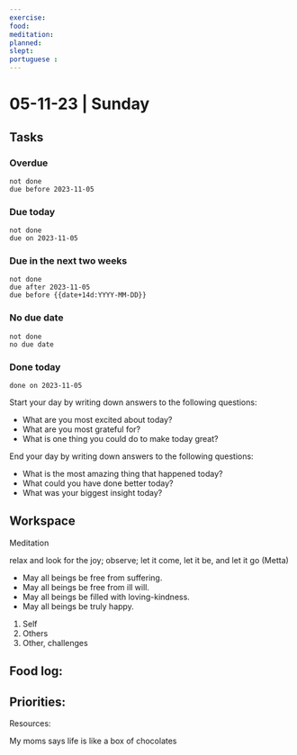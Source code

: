 ```yaml
---
exercise: 
food:
meditation:
planned:
slept:
portuguese :
---
```


# 05-11-23 | Sunday

## Tasks
### Overdue
```tasks
not done
due before 2023-11-05
```

### Due today
```tasks
not done
due on 2023-11-05
```

### Due in the next two weeks
```tasks
not done
due after 2023-11-05
due before {{date+14d:YYYY-MM-DD}}
```

### No due date
```tasks
not done
no due date
```

### Done today
```tasks
done on 2023-11-05
```


Start your day by writing down answers to the following questions:

- What are you most excited about today? 
- What are you most grateful for? 
- What is one thing you could do to make today great?  

End your day by writing down answers to the following questions: 

- What is the most amazing thing that happened today? 
- What could you have done better today? 
- What was your biggest insight today?

## Workspace

Meditation 

relax and look for the joy; observe; let it come, let it be, and let it go
(Metta)
-   May all beings be free from suffering.
-   May all beings be free from ill will.
-   May all beings be filled with loving-kindness.
-   May all beings be truly happy.

1. Self
2. Others
3. Other, challenges

Food log:
- 

Priorities:
- 

Resources:

My moms says life is like a box of chocolates 